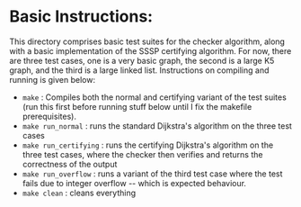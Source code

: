 # Basic Instructions:
This directory comprises basic test suites for the checker algorithm, along
with a basic implementation of the SSSP certifying algorithm.
For now, there are three test cases, one is a very basic graph, the second
is a large K5 graph, and the third is a large linked list. Instructions on
compiling and running is given below:  
- `make` : Compiles both the normal and certifying variant of the test suites (run this first before running stuff below until I fix the makefile prerequisites).  
- `make run_normal` : runs the standard Dijkstra's algorithm on the three test cases  
- `make run_certifying` : runs the certifying Dijkstra's algorithm on the three test cases, where the checker then verifies and returns the correctness of the output  
- `make run_overflow` : runs a variant of the third test case where the test fails due to integer overflow -- which is expected behaviour.
- `make clean` : cleans everything  

